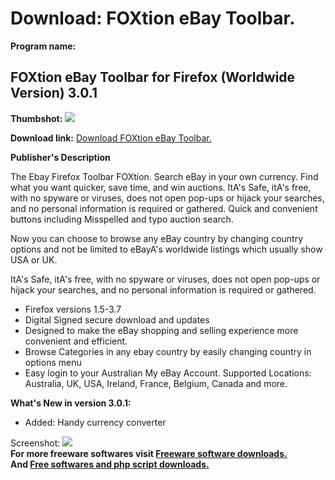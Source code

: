 # Download: FOXtion eBay Toolbar.

**Program name:**

## FOXtion eBay Toolbar for Firefox (Worldwide Version) 3.0.1

  
**Thumbshot:** ![](http://www.freewarefiles.com/screenshot/foxtionebay2_md.jpg)   
  
**Download link:** [Download FOXtion eBay Toolbar.](http://freesoftwares.boysofts.com/FOXtion-EBay-Toolbar-For-Firefox-Australian-Version_program_33215.html)  
  


**Publisher's Description**  
  


The Ebay Firefox Toolbar FOXtion. Search eBay in your own currency. Find what you want quicker, save time, and win auctions. ItA's Safe, itA's free, with no spyware or viruses, does not open pop-ups or hijack your searches, and no personal information is required or gathered. Quick and convenient buttons including Misspelled and typo auction search. 

Now you can choose to browse any eBay country by changing country options and not be limited to eBayA's worldwide listings which usually show USA or UK.

ItA's Safe, itA's free, with no spyware or viruses, does not open pop-ups or hijack your searches, and no personal information is required or gathered.

  * Firefox versions 1.5-3.7
  * Digital Signed secure download and updates
  * Designed to make the eBay shopping and selling experience more convenient and efficient.
  * Browse Categories in any ebay country by easily changing country in options menu
  * Easy login to your Australian My eBay Account.
Supported Locations: Australia, UK, USA, Ireland, France, Belgium, Canada and more. 

**What's New in version 3.0.1:**

  * Added: Handy currency converter 

  
  
Screenshot: ![](http://www.freewarefiles.com/screenshot/foxtionebay2.jpg)   
**For more freeware softwares visit [Freeware software downloads.](http://freesoftwares.boysofts.com/)**   
**And [Free softwares and php script downloads.](http://www.boysofts.com/)**
